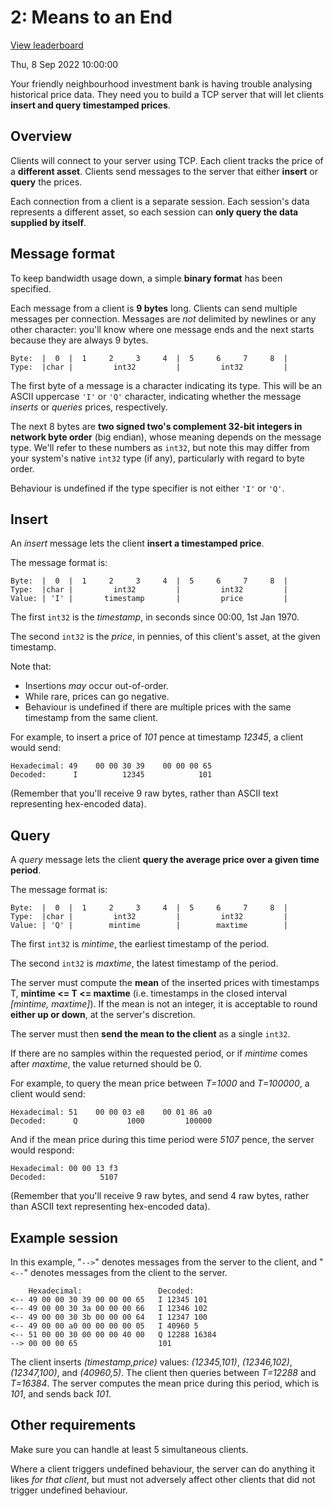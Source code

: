 # 2: Means to an End

[View leaderboard](https://protohackers.com/leaderboard/2)

Thu, 8 Sep 2022 10:00:00

Your friendly neighbourhood investment bank is having trouble analysing historical price data. They need you to build a TCP server that will let clients **insert and query timestamped prices**.

## Overview

Clients will connect to your server using TCP. Each client tracks the price of a **different asset**. Clients send messages to the server that either **insert** or **query** the prices.

Each connection from a client is a separate session. Each session's data represents a different asset, so each session can **only query the data supplied by itself**.

## Message format

To keep bandwidth usage down, a simple **binary format** has been specified.

Each message from a client is **9 bytes** long. Clients can send multiple messages per connection. Messages are _not_ delimited by newlines or any other character: you'll know where one message ends and the next starts because they are always 9 bytes.

    Byte:  |  0  |  1     2     3     4  |  5     6     7     8  |
    Type:  |char |         int32         |         int32         |

The first byte of a message is a character indicating its type. This will be an ASCII uppercase `'I'` or `'Q'` character, indicating whether the message _inserts_ or _queries_ prices, respectively.

The next 8 bytes are **two signed two's complement 32-bit integers in network byte order** (big endian), whose meaning depends on the message type. We'll refer to these numbers as `int32`, but note this may differ from your system's native `int32` type (if any), particularly with regard to byte order.

Behaviour is undefined if the type specifier is not either `'I'` or `'Q'`.

## Insert

An _insert_ message lets the client **insert a timestamped price**.

The message format is:

    Byte:  |  0  |  1     2     3     4  |  5     6     7     8  |
    Type:  |char |         int32         |         int32         |
    Value: | 'I' |       timestamp       |         price         |

The first `int32` is the _timestamp_, in seconds since 00:00, 1st Jan 1970.

The second `int32` is the _price_, in pennies, of this client's asset, at the given timestamp.

Note that:

  * Insertions _may_ occur out-of-order.
  * While rare, prices can go negative.
  * Behaviour is undefined if there are multiple prices with the same timestamp from the same client.

For example, to insert a price of _101_ pence at timestamp _12345_, a client would send:

    Hexadecimal: 49    00 00 30 39    00 00 00 65
    Decoded:      I          12345            101

(Remember that you'll receive 9 raw bytes, rather than ASCII text representing hex-encoded data).

## Query

A _query_ message lets the client **query the average price over a given time period**.

The message format is:

    Byte:  |  0  |  1     2     3     4  |  5     6     7     8  |
    Type:  |char |         int32         |         int32         |
    Value: | 'Q' |        mintime        |        maxtime        |

The first `int32` is _mintime_, the earliest timestamp of the period.

The second `int32` is _maxtime_, the latest timestamp of the period.

The server must compute the **mean** of the inserted prices with timestamps T, **mintime <= T <= maxtime** (i.e. timestamps in the closed interval _[mintime, maxtime]_). If the mean is not an integer, it is acceptable to round **either up or down**, at the server's discretion.

The server must then **send the mean to the client** as a single `int32`.

If there are no samples within the requested period, or if _mintime_ comes after _maxtime_, the value returned should be 0.

For example, to query the mean price between _T=1000_ and _T=100000_, a client would send:

    Hexadecimal: 51    00 00 03 e8    00 01 86 a0
    Decoded:      Q           1000         100000

And if the mean price during this time period were _5107_ pence, the server would respond:

    Hexadecimal: 00 00 13 f3
    Decoded:            5107

(Remember that you'll receive 9 raw bytes, and send 4 raw bytes, rather than ASCII text representing hex-encoded data).

## Example session

In this example, "`-->`" denotes messages from the server to the client, and "`<--`" denotes messages from the client to the server.

        Hexadecimal:                 Decoded:
    <-- 49 00 00 30 39 00 00 00 65   I 12345 101
    <-- 49 00 00 30 3a 00 00 00 66   I 12346 102
    <-- 49 00 00 30 3b 00 00 00 64   I 12347 100
    <-- 49 00 00 a0 00 00 00 00 05   I 40960 5
    <-- 51 00 00 30 00 00 00 40 00   Q 12288 16384
    --> 00 00 00 65                  101

The client inserts _(timestamp,price)_ values: _(12345,101)_, _(12346,102)_, _(12347,100)_, and _(40960,5)_. The client then queries between _T=12288_ and _T=16384_. The server computes the mean price during this period, which is _101_, and sends back _101_.

## Other requirements

Make sure you can handle at least 5 simultaneous clients.

Where a client triggers undefined behaviour, the server can do anything it likes _for that client_, but must not adversely affect other clients that did not trigger undefined behaviour.
